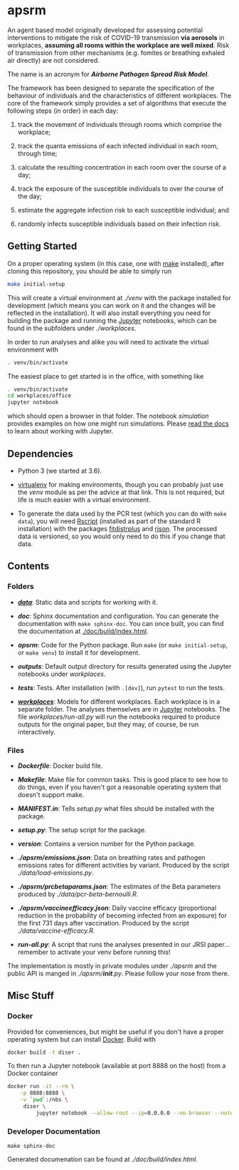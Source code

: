 # apsrm

An agent based model originally developed for assessing potential interventions to mitigate the risk
of COVID-19 transmission **via aerosols** in workplaces, **assuming all rooms within the workplace
are well mixed**. Risk of transmission from other mechanisms (e.g. fomites or breathing exhaled air
directly) are not considered.

The name is an acronym for ***Airborne Pathogen Spread Risk Model***.

The framework has been designed to separate the specification of the behaviour of individuals and
the characteristics of different workplaces. The core of the framework simply provides a set of
algorithms that execute the following steps (in order) in each day:

1. track the movement of individuals through rooms which comprise the workplace;

1. track the quanta emissions of each infected individual in each room, through time;

1. calculate the resulting concentration in each room over the course of a day;

1. track the exposure of the susceptible individuals to over the course of the day;

1. estimate the aggregate infection risk to each susceptible individual; and

1. randomly infects susceptible individuals based on their infection risk.




## Getting Started

On a proper operating system (in this case, one with [make](https://www.gnu.org/software/make/)
installed), after cloning this repository, you should be able to simply run

```bash
make initial-setup
```

This will create a virtual environment at *./venv* with the package installed for development (which
means you can work on it and the changes will be reflected in the installation). It will also
install everything you need for building the package and running the [Jupyter](https://jupyter.org/)
notebooks, which can be found in the subfolders under *./workplaces*.

In order to run analyses and alike you will need to activate the virtual environment with

```bash
. venv/bin/activate
```

The easiest place to get started is in the office, with something like

```bash
. venv/bin/activate
cd workplaces/office
jupyter notebook
```

which should open a browser in that folder. The notebook *simulation* provides examples on how one
might run simulations. Please [read the docs](https://jupyter-notebook.readthedocs.io/en/stable/) to
learn about working with Jupyter.




## Dependencies

- Python 3 (we started at 3.6).

- [virtualenv](https://virtualenv.pypa.io/en/latest/) for making environments, though you can
  probably just use the *venv* module as per the advice at that link. This is not required, but life
is much easier with a virtual environment.

- To generate the data used by the PCR test (which you can do with `make data`), you will need
  [Rscript](https://www.rdocumentation.org/packages/utils/versions/3.6.2/topics/Rscript) (installed
  as part of the standard R installation) with the packages
  [fitdistrplus](https://cran.r-project.org/package=fitdistrplus) and
  [rjson](https://CRAN.R-project.org/package=rjson). The processed data is versioned, so you would
  only need to do this if you change that data.




## Contents



### Folders

- ***[data](./data/README.md)***: Static data and scripts for working with it.

- ***doc***: Sphinx documentation and configuration. You can generate the documentation with `make
  sphinx-doc`. You can once built, you can find the documentation at
  [./doc/build/index.html](./doc/build/index.html).

- ***apsrm***: Code for the Python package. Run `make` (or `make initial-setup`, or `make venv`)
  to install it for development.

- ***outputs***: Default output directory for results generated using the Jupyter notebooks under
  *workplaces*.

- ***tests***: Tests. After installation (with `.[dev]`), run `pytest` to run the tests.

- ***[workplaces](./workplaces/README.md)***: Models for different workplaces. Each workplace is in
  a separate folder. The analyses themselves are in [Jupyter](https://jupyter.org) notebooks. The
  file *workplaces/run-all.py* will run the notebooks required to produce outputs for the original
  paper, but they may, of course, be run interactively.



### Files

- ***Dockerfile***: Docker build file.

- ***Makefile***: Make file for common tasks. This is good place to see how to do things, even if
  you haven't got a reasonable operating system that doesn't support make.

- ***MANIFEST.in***: Tells *setup.py* what files should be installed with the package.

- ***setup.py***: The setup script for the package.

- ***version***: Contains a version number for the Python package.

- ***./apsrm/emissions.json***: Data on breathing rates and pathogen emissions rates for
  different activities by variant. Produced by the script *./data/load-emissions.py*.

- ***./apsrm/prcbetaparams.json***: The estimates of the Beta parameters produced by
  *./data/pcr-beta-bernoulli.R*.

- ***./apsrm/vaccineefficacy.json***: Daily vaccine efficacy (proportional reduction in the
  probability of becoming infected from an exposure) for the first 731 days after vaccination.
  Produced by the script *./data/vaccine-efficacy.R*.

- ***run-all.py***: A script that runs the analyses presented in our JRSI paper... remember to
  activate your venv before running this!

The implementation is mostly in private modules under *./apsrm* and the public API is manged in
*./apsrm/__init__.py*. Please follow your nose from there.




## Misc Stuff



### Docker

Provided for conveniences, but might be useful if you don't have a proper operating system but can
install [Docker](https://www.docker.com/).  Build with

```bash
docker build -t diser .
```

To then run a Jupyter notebook (available at port 8888 on the host) from a Docker container

```bash
docker run -it --rm \
    -p 8888:8888 \
    -v `pwd`:/nbs \
     diser \
         jupyter notebook --allow-root --ip=0.0.0.0 --no-browser --notebook-dir=/nbs
```



### Developer Documentation

```make sphinx-doc```

Generated documenation can be found at *./doc/build/index.html*.
